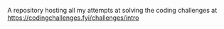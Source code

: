 A repository hosting all my attempts at solving the coding challenges at https://codingchallenges.fyi/challenges/intro